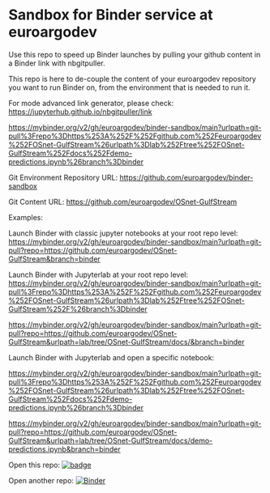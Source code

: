 # Sandbox for Binder service at euroargodev

Use this repo to speed up Binder launches by pulling your github content in a Binder link with nbgitpuller.

This repo is here to de-couple the content of your euroargodev repository you want to run Binder on, from the environment that is needed to run it.

For mode advanced link generator, please check: https://jupyterhub.github.io/nbgitpuller/link

https://mybinder.org/v2/gh/euroargodev/binder-sandbox/main?urlpath=git-pull%3Frepo%3Dhttps%253A%252F%252Fgithub.com%252Feuroargodev%252FOSnet-GulfStream%26urlpath%3Dlab%252Ftree%252FOSnet-GulfStream%252Fdocs%252Fdemo-predictions.ipynb%26branch%3Dbinder


Git Environment Repository URL: https://github.com/euroargodev/binder-sandbox

Git Content URL: https://github.com/euroargodev/OSnet-GulfStream

Examples:

Launch Binder with classic jupyter notebooks at your root repo level:
https://mybinder.org/v2/gh/euroargodev/binder-sandbox/main?urlpath=git-pull?repo=https://github.com/euroargodev/OSnet-GulfStream&branch=binder

Launch Binder with Jupyterlab at your root repo level:
https://mybinder.org/v2/gh/euroargodev/binder-sandbox/main?urlpath=git-pull%3Frepo%3Dhttps%253A%252F%252Fgithub.com%252Feuroargodev%252FOSnet-GulfStream%26urlpath%3Dlab%252Ftree%252FOSnet-GulfStream%252F%26branch%3Dbinder

https://mybinder.org/v2/gh/euroargodev/binder-sandbox/main?urlpath=git-pull?repo=https://github.com/euroargodev/OSnet-GulfStream&urlpath=lab/tree/OSnet-GulfStream/docs/&branch=binder



Launch Binder with Jupyterlab and open a specific notebook:

https://mybinder.org/v2/gh/euroargodev/binder-sandbox/main?urlpath=git-pull%3Frepo%3Dhttps%253A%252F%252Fgithub.com%252Feuroargodev%252FOSnet-GulfStream%26urlpath%3Dlab%252Ftree%252FOSnet-GulfStream%252Fdocs%252Fdemo-predictions.ipynb%26branch%3Dbinder




https://mybinder.org/v2/gh/euroargodev/binder-sandbox/main?urlpath=git-pull?repo=https://github.com/euroargodev/OSnet-GulfStream&urlpath=lab/tree/OSnet-GulfStream/docs/demo-predictions.ipynb&branch=binder

Open this repo:
[![badge](https://img.shields.io/static/v1.svg?logo=Jupyter&label=Binder&message=GCE+us-central1&color=blue)](https://binder.pangeo.io/v2/gh/euroargodev/binder-sandbox/master?urlpath=lab)

Open another repo:
[![Binder](https://img.shields.io/static/v1.svg?logo=Jupyter&label=Binder&message=Open+with+Pangeo&color=blue)](https://binder.pangeo.io/v2/gh/euroargodev/binder-sandbox/master?urlpath=git-pull?repo=https://github.com/euroargodev/argopy)

